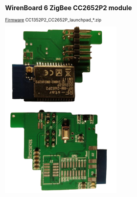 ## WirenBoard 6 ZigBee CC2652P2 module
[Firmware](https://github.com/Koenkk/Z-Stack-firmware/tree/master/coordinator/Z-Stack_3.x.0/bin) CC1352P2_CC2652P_launchpad_*.zip

![Assembled device](/Docs/photo.png)